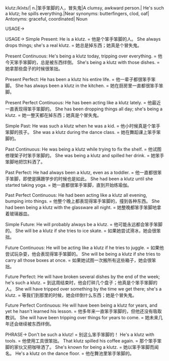 klutz:/klʌts/| n.|笨手笨脚的人，冒失鬼|A clumsy, awkward person.| He's such a klutz; he spills everything.|Near synonyms: butterfingers, clod, oaf| Antonyms: graceful, coordinated| Noun

USAGE->

USAGE->
Simple Present:
He is a klutz. = 他是个笨手笨脚的人。
She always drops things; she's a real klutz. = 她总是掉东西；她真是个冒失鬼。

Present Continuous:
He's being a klutz today, tripping over everything. = 他今天笨手笨脚的，总是被东西绊倒。
She's being a klutz with those dishes. = 她拿那些盘子的时候很笨拙。

Present Perfect:
He has been a klutz his entire life. = 他一辈子都很笨手笨脚。
She has always been a klutz in the kitchen. = 她在厨房里一直都很笨手笨脚。

Present Perfect Continuous:
He has been acting like a klutz lately. = 他最近一直表现得笨手笨脚的。
She has been dropping things all day; she's being a klutz. = 她一整天都在掉东西；她真是个冒失鬼。

Simple Past:
He was such a klutz when he was a kid. = 他小时候真是个笨手笨脚的孩子。
She was a klutz during the dance class. = 她在舞蹈课上笨手笨脚的。

Past Continuous:
He was being a klutz while trying to fix the shelf. = 他试图修理架子时笨手笨脚的。
She was being a klutz and spilled her drink. = 她笨手笨脚地把饮料洒了。

Past Perfect:
He had always been a klutz, even as a toddler. = 他一直都很笨手笨脚，即使是蹒跚学步的时候也是如此。
She had been a klutz until she started taking yoga. = 她一直都很笨手笨脚，直到开始练瑜伽。

Past Perfect Continuous:
He had been acting like a klutz all evening, bumping into things. = 他整个晚上都表现得笨手笨脚的，撞到各种东西。
She had been being a klutz with the glassware all night. = 她整晚都笨手笨脚地拿着玻璃器皿。


Simple Future:
He will probably always be a klutz. = 他可能永远都会笨手笨脚的。
She will be a klutz if she tries to ice skate. = 如果她尝试滑冰，她会很笨拙。

Future Continuous:
He will be acting like a klutz if he tries to juggle. = 如果他尝试玩杂耍，他会表现得笨手笨脚的。
She will be being a klutz if she tries to carry all those boxes at once. = 如果她试图一次搬所有这些箱子，她会很笨拙。

Future Perfect:
He will have broken several dishes by the end of the week; he's such a klutz. = 到这周结束时，他会打碎几个盘子；他真是个笨手笨脚的人。
She will have tripped over something by the time we get there; she's a klutz. = 等我们到那里的时候，她会绊倒什么东西；她是个冒失鬼。


Future Perfect Continuous:
He will have been being a klutz for years, and yet he hasn't learned his lesson. = 他多年来一直笨手笨脚的，但他还没有吸取教训。
She will have been tripping over things for years to come. = 她未来几年还会继续被东西绊倒。


PHRASE->
Don't be such a klutz! = 别这么笨手笨脚的！
He's a klutz with tools. = 他使用工具很笨拙。
That klutz spilled his coffee again. = 那个笨手笨脚的家伙又把咖啡洒了。
She's known for being a klutz. = 她以笨手笨脚而闻名。
He's a klutz on the dance floor. = 他在舞池里笨手笨脚的。
